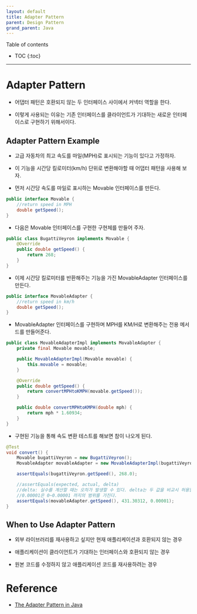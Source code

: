 ```yaml
---
layout: default
title: Adapter Pattern
parent: Design Pattern
grand_parent: Java
---
```



Table of contents


- TOC
{:toc}


---

# Adapter Pattern

- 어댑터 패턴은 호환되지 않는 두 인터페이스 사이에서 커넥터 역할을 한다.

- 이렇게 사용되는 이유는 기존 인터페이스를 클라이언트가 기대하는 새로운 인터페이스로 구현하기 위해서이다.

## Adapter Pattern Example

- 고급 자동차의 최고 속도를 마일(MPH)로 표시되는 기능이 있다고 가정하자.

- 이 기능을 시간당 킬로미터(km/h) 단위로 변환해야할 때 어댑터 패턴을 사용해 보자.

- 먼저 시간당 속도를 마일로 표시하는 Movable 인터페이스를 만든다.

```java
public interface Movable {
    //return speed in MPH
    double getSpeed();
}
```

- 다음은 Movable 인터페이스를 구현한 구현체를 만들어 주자.

```java
public class BugattiVeyron implements Movable {
    @Override
    public double getSpeed() {
        return 268;
    }
}
```
- 이제 시간당 킬로미터를 반환해주는 기능을 가진 MovableAdapter 인터페이스를 만든다.

```java
public interface MovableAdapter {
    //return speed in km/h
    double getSpeed();
}
```

- MovableAdapter 인터페이스를 구현하며 MPH를 KM/H로 변환해주는 전용 메서드를 만들어준다.

```java
public class MovableAdapterImpl implements MovableAdapter {
    private final Movable movable;

    public MovableAdapterImpl(Movable movable) {
        this.movable = movable;
    }

    @Override
    public double getSpeed() {
        return convertMPHtoKMPH(movable.getSpeed());
    }

    public double convertMPHtoKMPH(double mph) {
        return mph * 1.60934;
    }
}
```

- 구현된 기능을 통해 속도 변환 테스트를 해보면 참이 나오게 된다.

```java
@Test
void convert() {
    Movable bugattiVeyron = new BugattiVeyron();
    MovableAdapter movableAdapter = new MovableAdapterImpl(bugattiVeyron);

    assertEquals(bugattiVeyron.getSpeed(), 268.0);

    //assertEquals(expected, actual, delta)
    //delta: 실수를 계산할 때는 오차가 발생할 수 있다. delta는 두 값을 비교시 허용할 오차 범위를 정할 수 있다.
    //0.00001은 0~0.00001 까지의 범위를 가진다.
    assertEquals(movableAdapter.getSpeed(), 431.30312, 0.00001);
}
```

## When to Use Adapter Pattern

- 외부 라이브러리를 재사용하고 싶지만 현재 애플리케이션과 호환되지 않는 경우

- 애플리케이션이 클라이언트가 기대하는 인터페이스와 호환되지 않는 경우

- 원본 코드를 수정하지 않고 애플리케이션 코드를 재사용하려는 경우

# Reference
- [The Adapter Pattern in Java](https://www.baeldung.com/java-adapter-pattern)